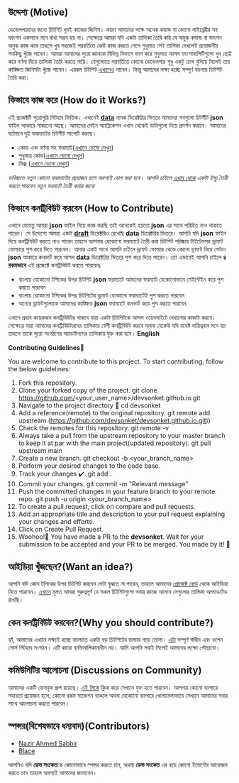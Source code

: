 ## উদ্দেশ্য (Motive)

ডেভেলপারদের জন্যে চিটশিট খুবই কাজের জিনিস। কারণ আমাদের পক্ষে অনেক কমান্ড বা কোনো লাইব্রেরীর সব ফাংশন একসাথে মনে রাখা সম্ভব হয় না। সেক্ষেত্রে আমরা যদি একটা তালিকা তৈরি করি যে অমুক কমান্ড বা ফাংশন অমুক কাজ করে তাহলে খুব সহজেই পরবর্তিতে কেউ কাজ করতে গেলে শুধুমাত্র সেই তালিকা দেখলেই প্রয়োজনীয় সবকিছু খুঁজে পাবেন। আমরা আমাদের পুরো জ্ঞানকে বিভিন্ন বিভাগে ভাগ করে শুধুমাত্র আসল ফাংশানালিটিগুলো খুব ছোট্ট করে বর্ণনা দিয়ে তালিকা তৈরি করতে পারি। যেগুলোতে পরবর্তিতে কোনো ডেভেলপার শুধু একটু চোখ বুলিয়ে নিলেই তার কাঙ্ক্ষিত জিনিসটা খুঁজে পাবেন। এরকম চিটশিট [এখানেও](https://devhints.io/) পাবেন। কিন্তু আমাদের লক্ষ্য হচ্ছে সম্পূর্ণ বাংলায় চিটশিট তৈরি করা।

## কিভাবে কাজ করে (How do it Works?)

এই প্রজেক্টটি পুরোপুরি গিটহাব ভিত্তিক। এখানেই [**data**](https://github.com/devsonket/devsonket.github.io/tree/develop/data) নামক ডিরেক্টরির ভিতরে আমাদের সবগুলো চিটশীট **json** ফাইল আকারে সাজানো আছে। আমাদের মেইন অ্যাপ্লিকেশন এখান থেকেই ডাটাগুলো নিয়ে প্রদর্শন করাবে। আমাদের বর্তমানে দুই ফরম্যাটের চিটশীট সাপোর্ট করছে।

- কোড এবং বর্ণনা সহ ফরম্যাট([এখানে ডেমো দেখুন](https://github.com/devsonket/devsonket.github.io/blob/develop/data/demo/codendesc.json))
- শুধুমাত্র কোড([এখানে ডেমো দেখুন](https://github.com/devsonket/devsonket.github.io/blob/develop/data/demo/onlycode.json))
- মিক্স ([এখানে ডেমো দেখুন](https://github.com/devsonket/devsonket.github.io/blob/develop/data/demo/mix.json))

_ভবিষ্যতে নতুন কোনো ফরম্যাটের প্রয়োজন হলে অবশ্যই যোগ করা হবে। আপনি চাইলে [এখান থেকে](https://github.com/devsonket/devsonket.github.io/issues/new?title=%E0%A6%95%E0%A6%BF%E0%A6%B8%E0%A7%87%E0%A6%B0%20%E0%A6%9C%E0%A6%A8%E0%A7%8D%E0%A6%AF%E0%A7%87%20%E0%A6%AB%E0%A6%B0%E0%A6%AE%E0%A7%8D%E0%A6%AF%E0%A6%BE%E0%A6%9F&body=%E0%A6%AC%E0%A6%BF%E0%A6%B8%E0%A7%8D%E0%A6%A4%E0%A6%BE%E0%A6%B0%E0%A6%BF%E0%A6%A4%20%E0%A6%AC%E0%A6%B2%E0%A7%81%E0%A6%A8&labels=%E0%A6%A8%E0%A6%A4%E0%A7%81%E0%A6%A8%20%E0%A6%AB%E0%A6%B0%E0%A6%AE%E0%A7%8D%E0%A6%AF%E0%A6%BE%E0%A6%9F) একটা ইস্যু তৈরী করতে পারবেন নতুন ফরম্যাট তৈরী করার জন্যে_

## কিভাবে কনট্রিবিউট করবেন  **(How to Contribute)**

এখানে যেহেতু আমরা **json** ফাইল নিয়ে কাজ করছি তাই অনেকেই হয়তো **json** এর সাথে পরিচিত নাও থাকতে পারেন। সে উদ্দেশ্যে আমরা একটা [**draft**](https://github.com/devsonket/devsonket.github.io/tree/develop/data/draft) ডিরেক্টরিও রেখেছি **data** ডিরেক্টরির ভিতরে। আপনি যদি **json** ফাইল দিয়ে কনট্রিবিউট করতে নাও পারেন তাহলে আপনার যেকোনো ফরম্যাটে তৈরী করা চিটশিট পরিষ্কার টাইটেলসহ ড্রাফট ফোল্ডারে পুশ করে দিতে পারবেন। আবার একই সাথে আপনি চাইলে ড্রাফট ফোল্ডার থেকে কোনো ড্রাফট নিয়ে সেটাও **json** আকারে কনভার্ট করে আসল **data** ডিরেক্টরির ভিতরে পুশ করে দিতে পারেন। তো এভাবেই আপনি চাইলে **৪ রকমভাবে** এই প্রজেক্টে কনট্রিবিউট করতে পারবেনঃ

- বাংলায় যেকোনো টপিকের উপর চিটশিট **json** ফরম্যাটে আমাদের ফরম্যাট যেকোনোভাবে মেইন্টেইন করে পুশ করতে পারবেন
- বাংলায় যেকোনো টপিকের উপর চিটশিটের ড্রাফট যেকোনো ফরম্যাটেই পুশ করতে পারবেন
- অন্যের ড্রাফটগুলোকে আমাদের কাঙ্ক্ষিত **json** ফরম্যাটে কনভার্ট করে পুশ করতে পারবেন

এখানে প্রধান কয়েকজন কনট্রিবিউটর থাকবে যারা একটা চিটশিটকে আসল ওয়েবসাইটে দেখানোর কাজটা করবে। সেক্ষেত্রে যারা আমাদের কনট্রিবিউটরদের তালিকায় বেশী কনট্রিবিউট করবে অথবা যেকেউ যদি যথেষ্ট দায়িত্ববান মনে হয় তাহলে তাকে পুরো সংগঠনের অ্যাডমিনদের তালিকায় যুক্ত করা হবে।
**English**

**Contributing Guidelines📝**

You are welcome to contribute to this project.
To start contributing, follow the below guidelines:
1. Fork this repository.
2. Clone your forked copy of the project.
git clone https://github.com/<your_user_name>/devsonket.github.io.git
3. Navigate to the project directory 📁
cd devsonket
4. Add a reference(remote) to the original repository.
git remote add upstream (https://github.com/devsonket/devsonket.github.io.git))
5. Check the remotes for this repository.
git remote -v
6. Always take a pull from the upstream repository to your master branch to keep it at par with the main project(updated repository).
git pull upstream main
7. Create a new branch.
git checkout -b <your_branch_name>
8. Perform your desired changes to the code base.
9. Track your changes ✔️.
git add .
10. Commit your changes.
git commit -m "Relevant message"
11. Push the committed changes in your feature branch to your remote repo.
git push -u origin <your_branch_name>
12. To create a pull request, click on compare and pull requests.
13. Add an appropriate title and description to your pull request explaining your changes and efforts.
14. Click on Create Pull Request.
15. Woohoo!🥳 You have made a PR to the **devsonket**. Wait for your submission to be accepted and your PR to be merged.
You made by it! 🎊

## আইডিয়া খুঁজছেন?(Want an idea?) 

আপনি যদি কোন টপিকের উপর চিটশিট করবেন সেটা বুঝতে না পারেন, তাহলে আমাদের [প্রোজেক্ট বোর্ড](https://github.com/devsonket/devsonket.github.io/projects/1?fullscreen=true) থেকে আইডিয়া নিতে পারবেন। [এখানে](https://github.com/devsonket/devsonket.github.io/projects/1?fullscreen=true) মূলত আমরা গুরুত্বপূর্ণ যে সকল চিটশিটগুলো সবার কাজে আসবে সেগুলোর তালিকা আপডেটেড রাখছি।

## কেন কনট্রিবিউট করবেন?(Why you should contribute?)  

হ্যাঁ, আমাদের এখানে লক্ষ্যই হচ্ছে বাংলাতে একটা বড় চিটশিটের ভান্ডার গড়ে তোলা। [এটা](https://github.com/devsonket) সম্পূর্ণ স্বাধীন এবং ওপেন সোর্স গিটহাব সংগঠন। এটি কারো ব্যক্তিমালিকানাধীন নয়। আমি আপনি সবাই মিলেই আমাদের লক্ষ্যে পৌছাবো।


## কমিউনিটির আলোচনা (Discussions on Community)

আমাদের একটি ফেসবুক গ্রুপ রয়েছে। [এই লিঙ্কে](https://www.facebook.com/groups/675646289594096) ক্লিক করে সেখানে যুক্ত হতে পারবেন। আপনার কোনো ব্যাপারে সহায়তা প্রয়োজন হলে, কোনো রকম সাজেশন থাকলে অথবা যেকোনো ব্যাপারে খোলামেলাভাবে সেখানে আমাদের সবার সাথে আলোচনা করতে পারবেন।

## স্পন্সর(বিশেষভাবে ধন্যবাদ)**(Contributors)**

- [Nazir Ahmed Sabbir](https://github.com/NaSabbir)
- [Blace](https://blace.com.bd/)

আপনিও যদি **ডেভ সংকেত**কে কোনোভাবে স্পন্সর করতে চান, অথবা **ডেভ সংকেত** এর হয়ে কোনো ইভেন্টের আয়োজন করতে চান তাহলে অবশ্যই আমাদের জানাবেন।
